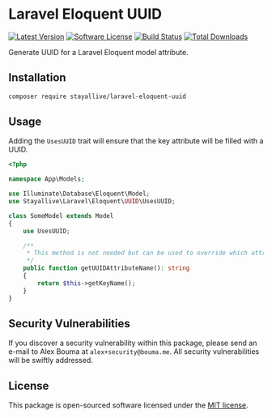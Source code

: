 # Laravel Eloquent UUID

[![Latest Version](https://img.shields.io/github/release/stayallive/laravel-eloquent-uuid.svg?style=flat-square)](https://github.com/stayallive/laravel-eloquent-uuid/releases)
[![Software License](https://img.shields.io/badge/license-MIT-brightgreen.svg?style=flat-square)](LICENSE.md)
[![Build Status](https://img.shields.io/github/workflow/status/stayallive/laravel-eloquent-uuid/CI/master.svg?style=flat-square)](https://github.com/stayallive/laravel-eloquent-uuid/actions/workflows/ci.yaml)
[![Total Downloads](https://img.shields.io/packagist/dt/stayallive/laravel-eloquent-uuid.svg?style=flat-square)](https://packagist.org/packages/stayallive/laravel-eloquent-uuid)

Generate UUID for a Laravel Eloquent model attribute.

## Installation

```bash
composer require stayallive/laravel-eloquent-uuid
```

## Usage

Adding the `UsesUUID` trait will ensure that the key attribute will be filled with a UUID.

```php
<?php

namespace App\Models;

use Illuminate\Database\Eloquent\Model;
use Stayallive\Laravel\Eloquent\UUID\UsesUUID;

class SomeModel extends Model
{
    use UsesUUID;

    /**
     * This method is not needed but can be used to override which attribute is filled with the UUID.
     */
    public function getUUIDAttributeName(): string
    {
        return $this->getKeyName();
    }
}
```

## Security Vulnerabilities

If you discover a security vulnerability within this package, please send an e-mail to Alex Bouma at `alex+security@bouma.me`. All security vulnerabilities will be swiftly addressed.

## License

This package is open-sourced software licensed under the [MIT license](http://opensource.org/licenses/MIT).
